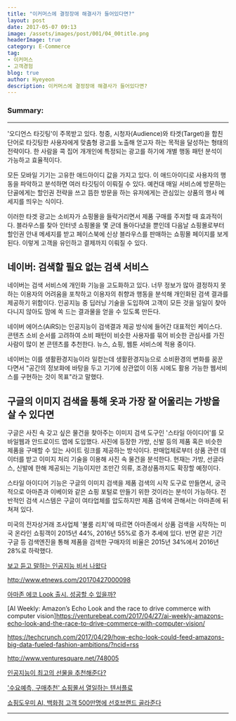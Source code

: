 ```yaml
---
title: "이커머스에 결정장애 해결사가 들어있다면?"
layout: post
date: 2017-05-07 09:13
image: /assets/images/post/001/04_00title.png
headerImage: true
category: E-Commerce
tag:
- 이커머스
- 고객경험
blog: true
author: Hyeyeon
description: 이커머스에 결정장애 해결사가 들어있다면?
---
```


### Summary:



---


'오디언스 타깃팅'이 주목받고 있다. 청중, 시청자(Audience)와 타겟(Target)을 합친 단어로 타깃팅한 사용자에게 맞춤형 광고를 노출해 얻고자 하는 목적을 달성하는 형태의 전략이다. 한 사람을 콕 집어 개개인에 특정되는 광고를 하기에 개별 행동 패턴 분석이 가능하고 효율적이다.

모든 모바일 기기는 고유한 애드아이디 값을 가지고 있다. 이 애드아이디로 사용자의 행동을 파악하고 분석하면 여러 타깃팅이 이뤄질 수 있다. 예컨대 매일 서비스에 방문하는 단골에게는 할인권 전략을 쓰고 뜸한 방문을 하는 유저에게는 관심있는 상품의 행사 메세지를 띄우는 식이다.

이러한 타겟 광고는 소비자가 쇼핑몰을 들락거리면서 제품 구매를 주저할 때 효과적이다. 블라우스를 찾아 인터넷 쇼핑몰을 몇 군데 돌아다녔을 뿐인데 다음날 쇼핑몰로부터 할인권 안내 메세지를 받고 페이스북에 신상 블라우스를 판매하는 쇼핑몰 페이지를 보게 된다. 이렇게 고객을 유인하고 결제까지 이뤄질 수 있다.

## 네이버: 검색할 필요 없는 검색 서비스

네이버는 검색 서비스에 개인화 기능을 고도화하고 있다. 너무 정보가 많아 결정하지 못하는 이용자의 어려움을 포착하고 이용자의 취향과 행동을 분석해 개인화된 검색 결과를 제공하기 위함이다. 인공지능 중 딥러닝 기술을 도입하여 고객이 모든 것을 일일이 찾아다니지 않아도 맘에 쏙 드는 결과물을 얻을 수 있도록 만든다.

네이버 에어스(AiRS)는 인공지능이 검색결과 제공 방식에 들어간 대표적인 케이스다. 콘텐츠 소비 순서를 고려하여 소비 패턴이 비슷한 사용자를 묶어 비슷한 관심사를 가진 사람이 많이 본 콘텐츠를 추천한다. 뉴스, 쇼핑, 웹툰 서비스에 적용 중이다.

네이버는 이를 생활환경지능이라 일컫는데 생활환경지능으로 소비환경의 변화를 꿈꾼다면서 "공간의 정보화에 바탕을 두고 기기에 상관없이 이동 시에도 활용 가능한 웹서비스를 구현하는 것이 목표"라고 말했다.

## 구글의 이미지 검색을 통해 옷과 가장 잘 어울리는 가방을 살 수 있다면

구글은 사진 속 갖고 싶은 물건을 찾아주는 이미지 검색 도구인 '스타일 아이디어'를 모바일웹과 안드로이드 앱에 도입했다. 사진에 등장한 가방, 신발 등의 제품 혹은 비슷한 제품을 구매할 수 있는 사이트 링크를 제공하는 방식이다. 판매업체로부터 상품 관련 데이터를 받고 이미지 처리 기술을 이용해 사진 속 물건을 분석한다. 현재는 가방, 선글라스, 신발에 한해 제공되는 기능이지만 조만간 의류, 조경상품까지도 확장할 예정이다.

스타일 아이디어 기능은 구글의 이미지 검색을 제품 검색의 시작 도구로 만들면서, 궁극적으로 아마존과 이베이와 같은 쇼핑 포털로 만들기 위한 것이라는 분석이 가능하다. 전반적인 검색 시스템은 구글이 여타업체를 압도하지만 제품 검색에 관해서는 아마존에 뒤쳐져 있다.

미국의 전자상거래 조사업체 '불룸 리치'에 따르면 아마존에서 상품 검색을 시작하는 미국 온라인 쇼핑객이 2015년 44%, 2016년 55%로 증가 추세에 있다. 반면 같은 기간 구글 등 검색엔진을 통해 제품을 검색한 구매자의 비율은 2015년 34%에서 2016년 28%로 하락했다.


[보고 듣고 말하는 인공지능 비서 나왔다](http://www.zdnet.co.kr/news/news_view.asp?artice_id=20170427060143)

http://www.etnews.com/20170427000098

[아마존 에코 Look 출시. 성공할 수 있을까?](http://techneedle.com/archives/30067)

[AI Weekly: Amazon’s Echo Look and the race to drive commerce with computer vision]https://venturebeat.com/2017/04/27/ai-weekly-amazons-echo-look-and-the-race-to-drive-commerce-with-computer-vision/


https://techcrunch.com/2017/04/29/how-echo-look-could-feed-amazons-big-data-fueled-fashion-ambitions/?ncid=rss

http://www.venturesquare.net/748005


[인공지능이 최고의 선물을 추천해준다?](http://www.venturesquare.net/747931)

['수요예측, 구매추천' 쇼핑몰서 열일하는 텐서플로](http://www.ciokorea.com/news/34065)

[쇼핑도우미 AI, 백화점 고객 500만명에 선호브랜드 골라준다](http://news.mk.co.kr/newsRead.php?&year=2017&no=298952)

---
